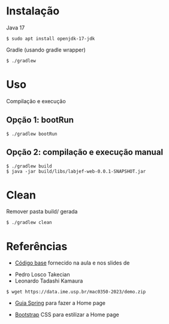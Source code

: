 # Instalação

Java 17
```shell
$ sudo apt install openjdk-17-jdk
```

Gradle (usando gradle wrapper)
```shell
$ ./gradlew 
```

# Uso 

Compilação e execução

## Opção 1: bootRun

```shell
$ ./gradlew bootRun
```

## Opção 2: compilação e execução manual

```shell
$ ./gradlew build
$ java -jar build/libs/labjef-web-0.0.1-SNAPSHOT.jar
```

# Clean

Remover pasta build/ gerada

```shell
$ ./gradlew clean
```

# Referências

* [Código base](https://data.ime.usp.br/mac0350-2023/demo.zip) fornecido na
aula e nos slides de 

- Pedro Losco Takecian
- Leonardo Tadashi Kamaura

```shell
$ wget https://data.ime.usp.br/mac0350-2023/demo.zip
```

* [Guia Spring](https://spring.io/guides/gs/serving-web-content/) para fazer a
  Home page

* [Bootstrap](https://getbootstrap.com/docs/5.0/components/list-group/) CSS
  para estilizar a Home page
